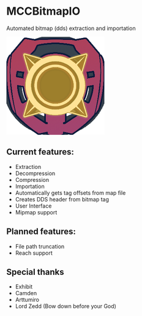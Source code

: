 # MCCBitmapIO
Automated bitmap (dds) extraction and importation

![Logo](https://raw.githubusercontent.com/Krevil/MCCBitmapIO/master/MCCBitmapIO_new.png)

## Current features:

- Extraction
- Decompression
- Compression
- Importation
- Automatically gets tag offsets from map file
- Creates DDS header from bitmap tag
- User Interface
- Mipmap support

## Planned features:

- File path truncation
- Reach support

## Special thanks

- Exhibit 
- Camden
- Arttumiro
- Lord Zedd (Bow down before your God)
